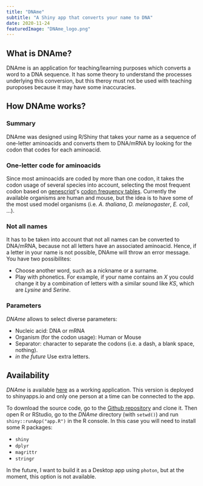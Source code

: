 ```yaml
---
title: "DNAme"
subtitle: "A Shiny app that converts your name to DNA"
date: 2020-11-24
featuredImage: "DNAme_logo.png"
---
```


<!--
```{r setup, include=FALSE}
knitr::opts_chunk$set(echo = FALSE, error = FALSE, message = FALSE, warning = FALSE, fig.align = "center")
```
-->

## What is DNAme? 

DNAme is an application for teaching/learning purposes which converts a word to a DNA sequence. It has some theory to understand the processes underlying this conversion, but this theroy must not be used with teaching puroposes because it may have some inaccuracies. 

## How DNAme works?

### Summary

DNAme was designed using R/Shiny that takes your name as a sequence of one-letter aminoacids and converts them to DNA/mRNA by looking for the codon that codes for each aminoacid.

### One-letter code for aminoacids

Since most aminoacids are coded by more than one codon, it takes the codon usage of several species into account, selecting the most frequent codon based on [genescript](https://www.genscript.com/)'s [codon frequency tables](https://www.genscript.com/tools/codon-frequency-table). Currently the available organisms are human and mouse, but the idea is to have some of the most used model organisms (i.e. *A. thaliana*, *D. melanogaster*, *E. coli*, ...).

### Not all names

It has to be taken into account that not all names can be converted to DNA/mRNA, because not all letters have an associated aminoacid. Hence, if a letter in your name is not possible, DNAme will throw an error message. You have two possibilites:

* Choose another word, such as a nickname or a surname.
* Play with phonetics. For example, if your name contains an *X* you could change it by a combination of letters with a similar sound like *KS*, which are *Lysine* and *Serine*.

### Parameters

*DNAme* allows to select diverse parameters:

* Nucleic acid: DNA or mRNA
* Organism (for the codon usage): Human or Mouse
* Separator: character to separate the codons (i.e. a dash, a blank space, nothing).
* *in the future* Use extra letters.

## Availability

*DNAme* is available [here](https://biobit.netlify.app/dname.html) as a working application. This version is deployed to shinyapps.io and only one person at a time can be connected to the app. 

To download the source code, go to the [Github repository](https://github.com/amitjavilaventura/DNAme) and clone it. Then open R or RStudio, go to the *DNAme* directory (with `setwd()`) and run `shiny::runApp("app.R")` in the R console. In this case you will need to install some R packages:

* `shiny`
* `dplyr`
* `magrittr`
* `stringr`

In the future, I want to build it as a Desktop app using `photon`, but at the moment, this option is not available.
